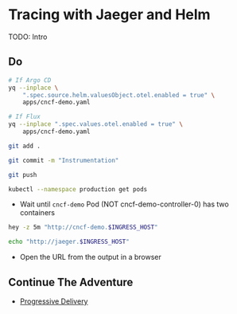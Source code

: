 # Tracing with Jaeger and Helm

TODO: Intro

## Do

```bash
# If Argo CD
yq --inplace \
    ".spec.source.helm.valuesObject.otel.enabled = true" \
    apps/cncf-demo.yaml

# If Flux
yq --inplace ".spec.values.otel.enabled = true" \
    apps/cncf-demo.yaml

git add .

git commit -m "Instrumentation"

git push

kubectl --namespace production get pods
```

* Wait until `cncf-demo` Pod (NOT cncf-demo-controller-0) has two containers

```sh
hey -z 5m "http://cncf-demo.$INGRESS_HOST"

echo "http://jaeger.$INGRESS_HOST"
```

* Open the URL from the output in a browser

## Continue The Adventure

* [Progressive Delivery](../progressive-delivery/README.md)
